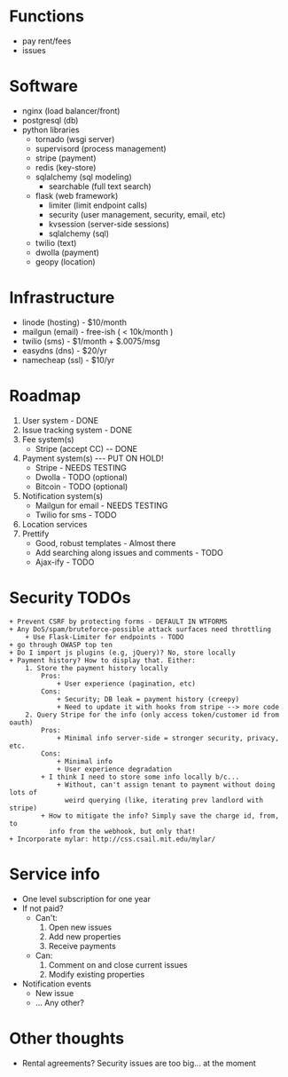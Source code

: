 # Functions
* pay rent/fees
* issues

# Software
* nginx (load  balancer/front)
* postgresql (db)
* python libraries
    + tornado (wsgi server)
    * supervisord (process management)
    + stripe (payment)
    + redis (key-store)
    + sqlalchemy (sql modeling)
        + searchable (full text search)
    + flask (web framework)
        + limiter (limit endpoint calls)
        + security (user management, security, email, etc)
        + kvsession (server-side sessions)
        + sqlalchemy (sql)
    + twilio (text)
    + dwolla (payment)
    + geopy (location)

# Infrastructure
* linode (hosting) - $10/month
* mailgun (email) - free-ish ( < 10k/month )
* twilio (sms) - $1/month + $.0075/msg
* easydns (dns) - $20/yr
* namecheap (ssl) - $10/yr

# Roadmap
1. User system - DONE
2. Issue tracking system - DONE
3. Fee system(s)
    + Stripe (accept CC) -- DONE
4. Payment system(s) --- PUT ON HOLD!
    + Stripe - NEEDS TESTING
    + Dwolla - TODO (optional)
    + Bitcoin - TODO (optional)
5. Notification system(s)
    + Mailgun for email - NEEDS TESTING
    + Twilio for sms - TODO
6. Location services
7. Prettify
    + Good, robust templates - Almost there
    + Add searching along issues and comments - TODO
    + Ajax-ify - TODO

# Security TODOs
    + Prevent CSRF by protecting forms - DEFAULT IN WTFORMS
    + Any DoS/spam/bruteforce-possible attack surfaces need throttling
        + Use Flask-Limiter for endpoints - TODO
    + go through OWASP top ten
    + Do I import js plugins (e.g, jQuery)? No, store locally
    + Payment history? How to display that. Either:
        1. Store the payment history locally
            Pros:
                + User experience (pagination, etc)
            Cons:
                + Security; DB leak = payment history (creepy)
                + Need to update it with hooks from stripe --> more code
        2. Query Stripe for the info (only access token/customer id from oauth)
            Pros:
                + Minimal info server-side = stronger security, privacy, etc.
            Cons:
                + Minimal info
                + User experience degradation
            + I think I need to store some info locally b/c...
                + Without, can't assign tenant to payment without doing lots of
                  weird querying (like, iterating prev landlord with stripe)
            + How to mitigate the info? Simply save the charge id, from, to
              info from the webhook, but only that!
    + Incorporate mylar: http://css.csail.mit.edu/mylar/

# Service info
+ One level subscription for one year
+ If not paid?
    + Can't:
        1. Open new issues
        2. Add new properties
        3. Receive payments
    + Can:
        1. Comment on and close current issues
        2. Modify existing properties
+ Notification events
    + New issue
    + ... Any other?

# Other thoughts
+ Rental agreements? Security issues are too big... at the moment
